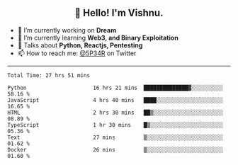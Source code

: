<h2 align="center">👋 Hello! I'm Vishnu.</h2>


- 🔭 I’m currently working on **Dream**
- 🌱 I’m currently learning **Web3, and Binary Exploitation**
- 💬 Talks about **Python, Reactjs, Pentesting**
- 📫 How to reach me: [@5P34R](https://twitter.com/Vishnu27302693) on Twitter

---
<!--START_SECTION:waka-->

```text
Total Time: 27 hrs 51 mins

Python                     16 hrs 21 mins  ██████████████▓░░░░░░░░░░   58.16 %
JavaScript                 4 hrs 40 mins   ████░░░░░░░░░░░░░░░░░░░░░   16.65 %
HTML                       2 hrs 30 mins   ██▒░░░░░░░░░░░░░░░░░░░░░░   08.89 %
TypeScript                 1 hr 30 mins    █▒░░░░░░░░░░░░░░░░░░░░░░░   05.36 %
Text                       27 mins         ▒░░░░░░░░░░░░░░░░░░░░░░░░   01.62 %
Docker                     26 mins         ▒░░░░░░░░░░░░░░░░░░░░░░░░   01.60 %
```

<!--END_SECTION:waka-->

